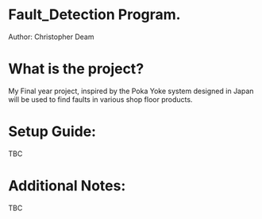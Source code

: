 # Fault_Detection Program.
Author: Christopher Deam
# What is the project?
My Final year project, inspired by the Poka Yoke system designed in Japan will be used to find faults in various shop floor products.

# Setup Guide:
TBC

# Additional Notes:
TBC



